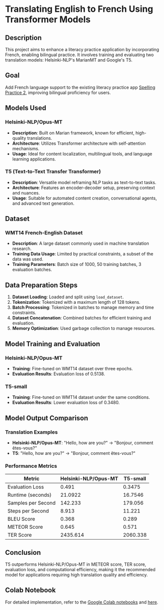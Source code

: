 # Translating English to French Using Transformer Models

## Description
This project aims to enhance a literacy practice application by incorporating French, enabling bilingual practice. It involves training and evaluating two translation models: Helsinki-NLP's MarianMT and Google's T5.

## Goal
Add French language support to the existing literacy practice app [Spelling Practice 2](https://github.com/sergi-s/spelling-practice-2), improving bilingual proficiency for users.

## Models Used

### Helsinki-NLP/Opus-MT
- **Description**: Built on Marian framework, known for efficient, high-quality translations.
- **Architecture**: Utilizes Transformer architecture with self-attention mechanisms.
- **Usage**: Ideal for content localization, multilingual tools, and language learning applications.

### T5 (Text-to-Text Transfer Transformer)
- **Description**: Versatile model reframing NLP tasks as text-to-text tasks.
- **Architecture**: Features an encoder-decoder setup, preserving context and nuances.
- **Usage**: Suitable for automated content creation, conversational agents, and advanced text generation.

## Dataset

### WMT14 French-English Dataset
- **Description**: A large dataset commonly used in machine translation research.
- **Training Data Usage**: Limited by practical constraints, a subset of the data was used.
- **Training Parameters**: Batch size of 1000, 50 training batches, 3 evaluation batches.

## Data Preparation Steps

1. **Dataset Loading**: Loaded and split using `load_dataset`.
2. **Tokenization**: Tokenized with a maximum length of 128 tokens.
3. **Batch Processing**: Tokenized in batches to manage memory and time constraints.
4. **Dataset Concatenation**: Combined batches for efficient training and evaluation.
5. **Memory Optimization**: Used garbage collection to manage resources.

## Model Training and Evaluation

### Helsinki-NLP/Opus-MT
- **Training**: Fine-tuned on WMT14 dataset over three epochs.
- **Evaluation Results**: Evaluation loss of 0.5138.

### T5-small
- **Training**: Fine-tuned on WMT14 dataset under the same conditions.
- **Evaluation Results**: Lower evaluation loss of 0.3480.

## Model Output Comparison

### Translation Examples
- **Helsinki-NLP/Opus-MT**: "Hello, how are you?" -> "Bonjour, comment êtes-vous?"
- **T5**: "Hello, how are you?" -> "Bonjour, comment êtes-vous?"

### Performance Metrics

| Metric               | Helsinki-NLP/Opus-MT | T5-small       |
|----------------------|----------------------|----------------|
| Evaluation Loss      | 0.491                | 0.3475         |
| Runtime (seconds)    | 21.0922              | 16.7546        |
| Samples per Second   | 142.233              | 179.056        |
| Steps per Second     | 8.913                | 11.221         |
| BLEU Score           | 0.368                | 0.289          |
| METEOR Score         | 0.645                | 0.571          |
| TER Score            | 2435.614             | 2060.338       |

## Conclusion
T5 outperforms Helsinki-NLP/Opus-MT in METEOR score, TER score, evaluation loss, and computational efficiency, making it the recommended model for applications requiring high translation quality and efficiency.

## Colab Notebook
For detailed implementation, refer to the [Google Colab notebooks](https://colab.research.google.com/drive/1ugFwM8gNpmgkHKAKSCUpxJSrvS0m5C6C?usp=sharing) and [here](https://colab.research.google.com/drive/1Vfsn74i8nPi0R65fhqhgc8TvpYS_Erkg?usp=sharing).
